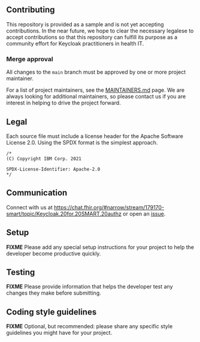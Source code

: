 ## Contributing
This repository is provided as a sample and is not yet accepting contributions.
In the near future, we hope to clear the necessary legalese to accept contributions so that this repository
can fulfill its purpose as a community effort for Keycloak practitioners in health IT.

### Merge approval

All changes to the `main` branch must be approved by one or more project maintainer.

For a list of project maintainers, see the [MAINTAINERS.md](MAINTAINERS.md) page.
We are always looking for additional maintainers, so please contact us if you are interest in helping to drive the project forward.

## Legal

Each source file must include a license header for the Apache
Software License 2.0. Using the SPDX format is the simplest approach.

```
/*
(C) Copyright IBM Corp. 2021

SPDX-License-Identifier: Apache-2.0
*/
```

## Communication
Connect with us at https://chat.fhir.org/#narrow/stream/179170-smart/topic/Keycloak.20for.20SMART.20authz
or open an [issue](issues).

## Setup
**FIXME** Please add any special setup instructions for your project to help the developer
become productive quickly.

## Testing
**FIXME** Please provide information that helps the developer test any changes they make
before submitting.

## Coding style guidelines
**FIXME** Optional, but recommended: please share any specific style guidelines you might
have for your project.
